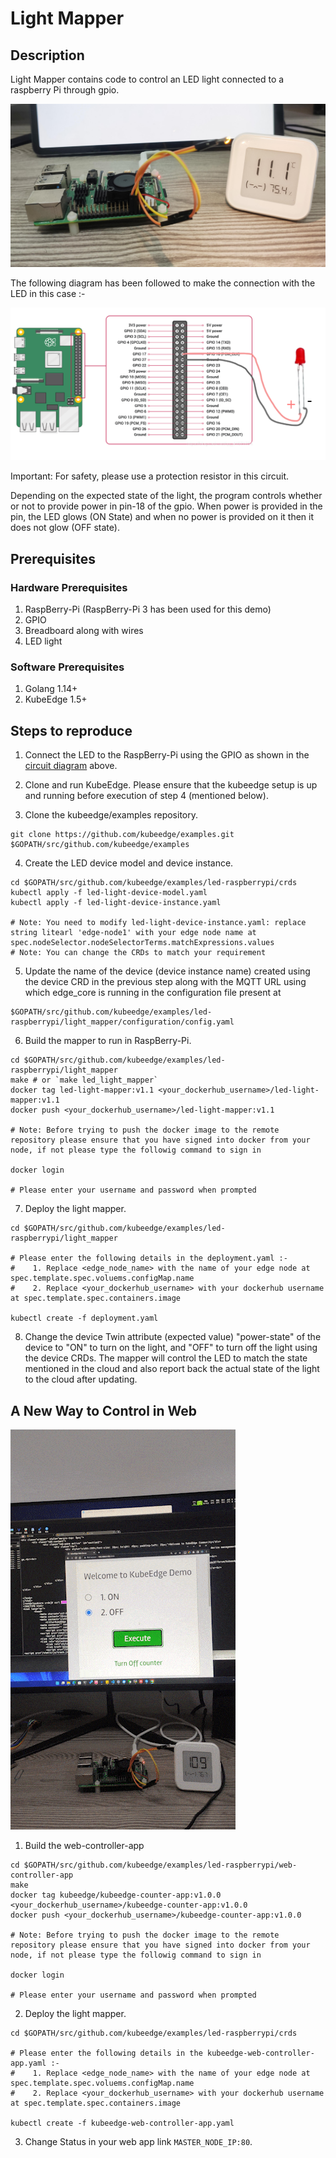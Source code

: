 # Light Mapper


 ## Description

Light Mapper contains code to control an LED light connected to a raspberry Pi through gpio.

<img src="images/raspberry-pi.jpg">

The following diagram has been followed to make the connection with the
LED in this case :-

<img src="images/raspberry-pi-wiring.png">

Important: For safety, please use a protection resistor in this circuit.

Depending on the expected state of the light, the program controls whether or not to provide power in pin-18 of the gpio.
When power is provided in the pin, the LED glows (ON State) and when no power is provided on it then it does not glow (OFF state).



## Prerequisites

### Hardware Prerequisites

1. RaspBerry-Pi (RaspBerry-Pi 3 has been used for this demo)
2. GPIO
3. Breadboard along with wires
4. LED light


### Software Prerequisites

1. Golang 1.14+
2. KubeEdge 1.5+

## Steps to reproduce

1. Connect the LED to the RaspBerry-Pi using the GPIO as shown in the [circuit diagram](images/raspberry-pi-wiring.png) above.

2. Clone and run KubeEdge.
    Please ensure that the kubeedge setup is up and running before execution of step 4 (mentioned below).

3. Clone the kubeedge/examples repository.

```console
git clone https://github.com/kubeedge/examples.git $GOPATH/src/github.com/kubeedge/examples
```

4. Create the LED device model and device instance.

```console
cd $GOPATH/src/github.com/kubeedge/examples/led-raspberrypi/crds
kubectl apply -f led-light-device-model.yaml
kubectl apply -f led-light-device-instance.yaml

# Note: You need to modify led-light-device-instance.yaml: replace string litearl 'edge-node1' with your edge node name at spec.nodeSelector.nodeSelectorTerms.matchExpressions.values
# Note: You can change the CRDs to match your requirement
```

 5. Update the name of the device (device instance name) created using the device CRD in the previous step along with the MQTT URL using which edge_core is running in the configuration file present at
 ```console
 $GOPATH/src/github.com/kubeedge/examples/led-raspberrypi/light_mapper/configuration/config.yaml
 ```

 6. Build the mapper to run in RaspBerry-Pi.

```shell
cd $GOPATH/src/github.com/kubeedge/examples/led-raspberrypi/light_mapper
make # or `make led_light_mapper`
docker tag led-light-mapper:v1.1 <your_dockerhub_username>/led-light-mapper:v1.1
docker push <your_dockerhub_username>/led-light-mapper:v1.1

# Note: Before trying to push the docker image to the remote repository please ensure that you have signed into docker from your node, if not please type the followig command to sign in

docker login

# Please enter your username and password when prompted

```

 7. Deploy the light mapper.

```console
cd $GOPATH/src/github.com/kubeedge/examples/led-raspberrypi/light_mapper

# Please enter the following details in the deployment.yaml :-
#    1. Replace <edge_node_name> with the name of your edge node at spec.template.spec.voluems.configMap.name
#    2. Replace <your_dockerhub_username> with your dockerhub username at spec.template.spec.containers.image

kubectl create -f deployment.yaml
```

  8. Change the device Twin attribute (expected value) "power-state" of the device to "ON" to turn on the light, and
 "OFF" to turn off the light using the device CRDs. The mapper will control the LED to match the state mentioned in the cloud and also report back
 the actual state of the light to the cloud after updating.

## A New Way to Control in Web
<img src="images/raspberry-pi.gif">

1. Build the web-controller-app

```console
cd $GOPATH/src/github.com/kubeedge/examples/led-raspberrypi/web-controller-app
make 
docker tag kubeedge/kubeedge-counter-app:v1.0.0 <your_dockerhub_username>/kubeedge-counter-app:v1.0.0
docker push <your_dockerhub_username>/kubeedge-counter-app:v1.0.0

# Note: Before trying to push the docker image to the remote repository please ensure that you have signed into docker from your node, if not please type the followig command to sign in

docker login

# Please enter your username and password when prompted
```

2. Deploy the light mapper.

```console
cd $GOPATH/src/github.com/kubeedge/examples/led-raspberrypi/crds

# Please enter the following details in the kubeedge-web-controller-app.yaml :-
#    1. Replace <edge_node_name> with the name of your edge node at spec.template.spec.voluems.configMap.name
#    2. Replace <your_dockerhub_username> with your dockerhub username at spec.template.spec.containers.image

kubectl create -f kubeedge-web-controller-app.yaml
```

3. Change Status in your web app link `MASTER_NODE_IP:80`.